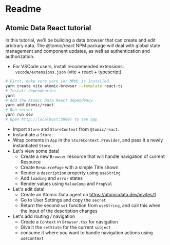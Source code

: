 # Readme

## Atomic Data React tutorial

In this tutorial, we'll be building a data browser that can create and edit arbitrary data.
The @tomic/react NPM package will deal with global state management and component updates, as well as authentication and authorization.

- For VSCode users, install recommended extensions: `.vscode/extensions.json`  (vite + react + typescript)

```sh
# First, make sure yarn (or NPM) is installed.
yarn create vite atomic-browser --template react-ts
# Install dependencies
yarn
# Add the Atomic Data React dependency
yarn add @tomic/react
# Run server
yarn run dev
# Open http://localhost:3000/ to see app
```

- Import `Store` and `StoreContext` from `@tomic/react`.
- Instantiate a `Store`.
- Wrap contents in `App` in the `StoreContext.Provider`, and pass it a newly instantiated `Store`.
- Let's view some data!
  - Create a new `Browser` resource that will handle navigation of current Resource
  - Create `ResourcePage` with a simple Title shown
  - Render a `description` property using `useString`
  - Add `loading` and `error` states
  - Render values using `ValueComp` and `PropVal`
- Let's edit data!
  - Create an Atomic Data agent on https://atomicdata.dev/invites/1
  - Go to User Settings and copy the `secret`
  - Return the second `set` function from `useString`, and call this when the input of the description changes
- Let's add routing / navigation
  - Create a `Context` in `Browser.tsx` for navigation
  - Give it the `setState` for the current `subject`
  - consume it where you want to handle navigation actions using `useContext`
